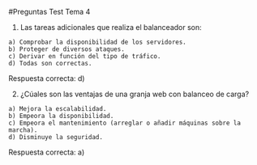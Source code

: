 #Preguntas Test Tema 4

1. Las tareas adicionales que realiza el balanceador son:
````
a) Comprobar la disponibilidad de los servidores.
b) Proteger de diversos ataques.
c) Derivar en función del tipo de tráfico.
d) Todas son correctas.
````
Respuesta correcta: d)

2. ¿Cúales son las ventajas de una granja web con balanceo de carga?
````
a) Mejora la escalabilidad.
b) Empeora la disponibilidad.
c) Empeora el mantenimiento (arreglar o añadir máquinas sobre la marcha).
d) Disminuye la seguridad.
````
Respuesta correcta: a)
